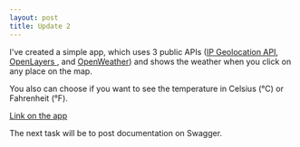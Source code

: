 ```yaml
---
layout: post
title: Update 2
---
```

I've created a simple app, which uses 3 public APIs ([IP Geolocation API](https://ip-api.com/), [OpenLayers
](https://openlayers.org/), and [OpenWeather](https://openweathermap.org/)) and shows the weather when you click on any place on the map.

You also can choose if you want to see the temperature in Celsius (°C) or Fahrenheit (°F).

[Link on the app](http://weathermap.pythonanywhere.com/)

The next task will be to post documentation on Swagger.
